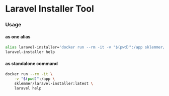 Laravel Installer Tool
=======

### Usage
#### as one alias
```bash
alias laravel-installer='docker run --rm -it -v "$(pwd)":/app sklemmer/laravel-installer:latest '
laravel-installer help
``` 

#### as standalone command
```bash
docker run --rm -it \
    -v "$(pwd)":/app \
    sklemmer/laravel-installer:latest \
    laravel help
``` 